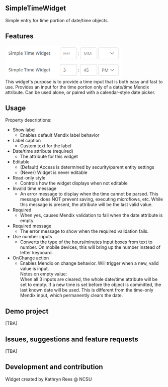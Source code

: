 ## SimpleTimeWidget
Simple entry for time portion of date/time objects.

## Features
![Sample screenshot](demo.png)  
This widget's purpose is to provide a time input that is both easy and fast to use. 
Provides an input for the time portion only of a date/time Mendix attribute. 
Can be used alone, or paired with a calendar-style date picker. 

## Usage
Property descriptions:  
* Show label
  * Enables default Mendix label behavior  
* Label caption
  * Custom text for the label  
* Date/time attribute (required)  
  * The attribute for this widget
* Editable
  * (Default) Access is determined by security/parent entity settings
  * (Never) Widget is never editable  
* Read-only style
  * Controls how the widget displays when not editable  
* Invalid time message
  * An error message to display when the time cannot be parsed. 
    This message does NOT prevent saving, executing microflows, etc. 
    While this message is present, the attribute will be the last valid value.  
* Required
  * When yes, causes Mendix validation to fail when the date attribute is empty.  
* Required message
  * The error message to show when the required validation fails.  
* Use number inputs
  * Converts the type of the hours/minutes input boxes from text to number.
    On mobile devices, this will bring up the number instead of letter keyboard.  
* OnChange action
  * Enables Mendix on change behavior. Will trigger when a new, valid value is input.  
Notes on empty value:  
When all 3 inputs are cleared, the whole date/time attribute will be set to empty. 
If a new time is set before the object is committed, the last known date will be used. 
This is different from the time-only Mendix input, which permanently clears the date.  

## Demo project
[TBA]

## Issues, suggestions and feature requests
[TBA]

## Development and contribution
Widget created by Kathryn Rees @ NCSU
